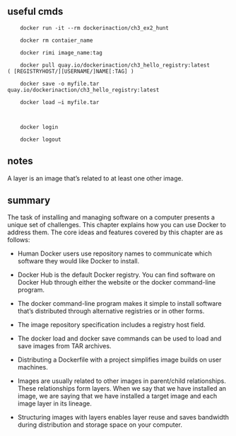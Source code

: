 ## useful cmds

        docker run -it --rm dockerinaction/ch3_ex2_hunt

        docker rm contaier_name

        docker rimi image_name:tag 

        docker pull quay.io/dockerinaction/ch3_hello_registry:latest         ( [REGISTRYHOST/][USERNAME/]NAME[:TAG] )

        docker save -o myfile.tar quay.io/dockerinaction/ch3_hello_registry:latest

        docker load –i myfile.tar

        

        docker login

        docker logout

##  notes

A layer is an image that’s related to at least one other image.

## summary

The task of installing and managing software on a computer presents a unique set of challenges. This chapter explains how you can use Docker to address them. The core ideas and features covered by this chapter are as follows:
- Human Docker users use repository names to communicate which software they would like Docker to install.
  
- Docker Hub is the default Docker registry. You can find software on Docker Hub through either the website or the docker command-line program.
  
- The docker command-line program makes it simple to install software that’s distributed through alternative registries or in other forms.
  
- The image repository specification includes a registry host field.

- The docker load and docker save commands can be used to load and save images from TAR archives.
  
- Distributing a Dockerfile with a project simplifies image builds on user machines.
  
- Images are usually related to other images in parent/child relationships. These relationships form layers. When we say that we have installed an image,
  we are saying that we have installed a target image and each image layer in its lineage.
  
- Structuring images with layers enables layer reuse and saves bandwidth during distribution and storage space on your computer.
